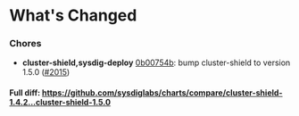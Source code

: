 # What's Changed

### Chores
- **cluster-shield,sysdig-deploy** [0b00754b](https://github.com/sysdiglabs/charts/commit/0b00754b0e3e24a7a9ce906180f019e268036423): bump cluster-shield to version 1.5.0 ([#2015](https://github.com/sysdiglabs/charts/issues/2015))
#### Full diff: https://github.com/sysdiglabs/charts/compare/cluster-shield-1.4.2...cluster-shield-1.5.0
